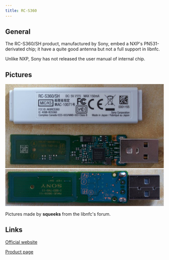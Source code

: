 ```yaml
---
title: RC-S360
---
```


## General

The RC-S360/SH product, manufactured by Sony, embed a NXP's PN531-derivated chip; it have a quite good antenna but not a full support in libnfc.

Unlike NXP, Sony has not released the user manual of internal chip.

## Pictures 

<img src="/img/rc-s360-1.jpg" class="materialboxed" width="640" />
<img src="/img/rc-s360-2.jpg" class="materialboxed" width="640" />

Pictures made by **squeeks** from the libnfc's forum.

## Links

[Official website](http://www.sony.net/)

[Product page](http://www.sony.net/Products/felica/business/products/RC-S360.html)
